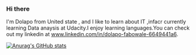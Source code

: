 ### Hi there

I'm Dolapo from United state , and I like to learn about IT ,infacr currently learning Data anaysis at Udacity.I enjoy learning languages.You can check out my linkedin at www.linkedin.com/in/dolapo-fabowale-6649441a6.

[![Anurag's GitHub stats](https://github-readme-stats.vercel.app/api?username=Precious2003)](https://github.com/Precious2003/github-readme-stats)


